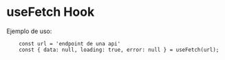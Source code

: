 # useFetch Hook

Ejemplo de uso:
```
    const url = 'endpoint de una api'
    const { data: null, loading: true, error: null } = useFetch(url);
```